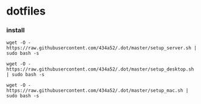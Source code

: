 # dotfiles

### install

`wget -O - https://raw.githubusercontent.com/434a52/.dot/master/setup_server.sh | sudo bash -s`

`wget -O - https://raw.githubusercontent.com/434a52/.dot/master/setup_desktop.sh | sudo bash -s`

`wget -O - https://raw.githubusercontent.com/434a52/.dot/master/setup_mac.sh | sudo bash -s`
